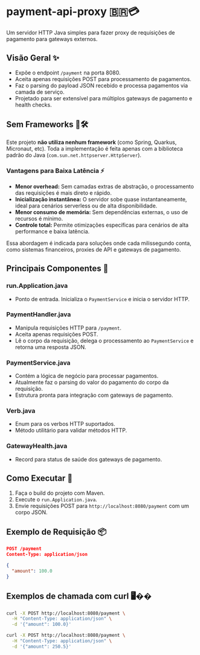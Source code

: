 # payment-api-proxy 🇧🇷💳

Um servidor HTTP Java simples para fazer proxy de requisições de pagamento para gateways externos.

## Visão Geral ✨

- Expõe o endpoint `/payment` na porta 8080.
- Aceita apenas requisições POST para processamento de pagamentos.
- Faz o parsing do payload JSON recebido e processa pagamentos via camada de serviço.
- Projetado para ser extensível para múltiplos gateways de pagamento e health checks.

## Sem Frameworks 🚫🛠️

Este projeto **não utiliza nenhum framework** (como Spring, Quarkus, Micronaut, etc). Toda a implementação é feita apenas com a biblioteca padrão do Java (`com.sun.net.httpserver.HttpServer`).

### Vantagens para Baixa Latência ⚡

- **Menor overhead:** Sem camadas extras de abstração, o processamento das requisições é mais direto e rápido.
- **Inicialização instantânea:** O servidor sobe quase instantaneamente, ideal para cenários serverless ou de alta disponibilidade.
- **Menor consumo de memória:** Sem dependências externas, o uso de recursos é mínimo.
- **Controle total:** Permite otimizações específicas para cenários de alta performance e baixa latência.

Essa abordagem é indicada para soluções onde cada milissegundo conta, como sistemas financeiros, proxies de API e gateways de pagamento.

## Principais Componentes 🧩

### run.Application.java
- Ponto de entrada. Inicializa o `PaymentService` e inicia o servidor HTTP.

### PaymentHandler.java
- Manipula requisições HTTP para `/payment`.
- Aceita apenas requisições POST.
- Lê o corpo da requisição, delega o processamento ao `PaymentService` e retorna uma resposta JSON.

### PaymentService.java
- Contém a lógica de negócio para processar pagamentos.
- Atualmente faz o parsing do valor do pagamento do corpo da requisição.
- Estrutura pronta para integração com gateways de pagamento.

### Verb.java
- Enum para os verbos HTTP suportados.
- Método utilitário para validar métodos HTTP.

### GatewayHealth.java
- Record para status de saúde dos gateways de pagamento.

## Como Executar 🚀

1. Faça o build do projeto com Maven.
2. Execute o `run.Application.java`.
3. Envie requisições POST para `http://localhost:8080/payment` com um corpo JSON.

## Exemplo de Requisição 📦

```json
POST /payment
Content-Type: application/json

{
  "amount": 100.0
}
```

## Exemplos de chamada com curl 🖥��

```bash
curl -X POST http://localhost:8080/payment \
  -H "Content-Type: application/json" \
  -d '{"amount": 100.0}'

curl -X POST http://localhost:8080/payment \
  -H "Content-Type: application/json" \
  -d '{"amount": 250.5}'
```
